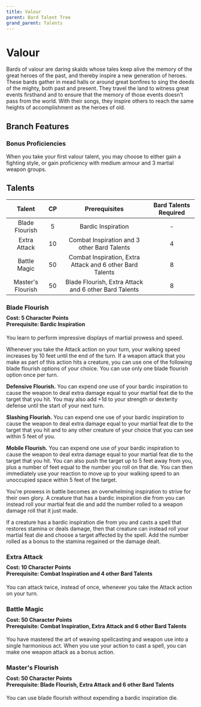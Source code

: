 ```yaml
---
title: Valour
parent: Bard Talent Tree
grand_parent: Talents
---
```


# Valour
Bards of valour are daring skalds whose tales keep alive the memory of the great heroes of the past, and thereby inspire a new generation of heroes. These bards gather in mead halls or around great bonfires to sing the deeds of the mighty, both past and present. They travel the land to witness great events firsthand and to ensure that the memory of those events doesn’t pass from the world. With their songs, they inspire others to reach the same heights of accomplishment as the heroes of old.

## Branch Features

### Bonus Proficiencies
When you take your first valour talent, you may choose to either gain a fighting style, or gain proficiency with medium armour and 3 martial weapon groups.

## Talents

| Talent | CP | Prerequisites | Bard Talents Required |
|:------:|:--:|:-------------:|:---------------------------:|
| Blade Flourish | 5 | Bardic Inspiration | - |
| Extra Attack | 10 | Combat Inspiration and 3 other Bard Talents | 4 |
| Battle Magic | 50 | Combat Inspiration, Extra Attack and 6 other Bard Talents | 8 |
| Master's Flourish | 50 | Blade Flourish, Extra Attack and 6 other Bard Talents | 8 |

### Blade Flourish

<div style="margin-top:-10px;"></div>

#### **Cost:** 5 Character Points<br>**Prerequisite:** Bardic Inspiration
You learn to perform impressive displays of martial prowess and speed.

Whenever you take the Attack action on your turn, your walking speed increases by 10 feet until the end of the turn. If a weapon attack that you make as part of this action hits a creature, you can use one of the following blade flourish options of your choice. You can use only one blade flourish option once per turn.

**Defensive Flourish.** You can expend one use of your bardic inspiration to cause the weapon to deal extra damage equal to your martial feat die to the target that you hit. You may also add +1d to your strength or dexterity defense until the start of your next turn.

**Slashing Flourish.** You can expend one use of your bardic inspiration to cause the weapon to deal extra damage equal to your martial feat die to the target that you hit and to any other creature of your choice that you can see within 5 feet of you.

**Mobile Flourish.** You can expend one use of your bardic inspiration to cause the weapon to deal extra damage equal to your martial feat die to the target that you hit. You can also push the target up to 5 feet away from you, plus a number of feet equal to the number you roll on that die. You can then immediately use your reaction to move up to your walking speed to an unoccupied space within 5 feet of the target.

You're prowess in battle becomes an overwhelming inspiration to strive for their own glory. A creature that has a bardic inspiration die from you can instead roll your martial feat die and add the number rolled to a weapon damage roll that it just made.

If a creature has a bardic inspiration die from you and casts a spell that restores stamina or deals damage, then that creature can instead roll your martial feat die and choose a target affected by the spell. Add the number rolled as a bonus to the stamina regained or the damage dealt.

### Extra Attack

<div style="margin-top:-10px;"></div>

#### **Cost:** 10 Character Points<br>**Prerequisite:** Combat Inspiration and 4 other Bard Talents
You can attack twice, instead of once, whenever you take the Attack action on your turn.

### Battle Magic

<div style="margin-top:-10px;"></div>

#### **Cost:** 50 Character Points<br>**Prerequisite:** Combat Inspiration, Extra Attack and 6 other Bard Talents
You have mastered the art of weaving spellcasting and weapon use into a single harmonious act. When you use your action to cast a spell, you can make one weapon attack as a bonus action.

### Master's Flourish

<div style="margin-top:-10px;"></div>

#### **Cost:** 50 Character Points<br>**Prerequisite:** Blade Flourish, Extra Attack and 6 other Bard Talents
You can use blade flourish without expending a bardic inspiration die.
